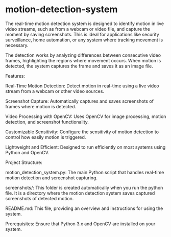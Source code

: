 # motion-detection-system
The real-time motion detection system is designed to identify motion in live video streams, such as from a webcam or video file, and capture the moment by saving screenshots. This is ideal for applications like security surveillance, home automation, or any system where tracking movement is necessary.

The detection works by analyzing differences between consecutive video frames, highlighting the regions where movement occurs. When motion is detected, the system captures the frame and saves it as an image file.

Features:

Real-Time Motion Detection: Detect motion in real-time using a live video stream from a webcam or other video sources.

Screenshot Capture: Automatically captures and saves screenshots of frames where motion is detected.

Video Processing with OpenCV: Uses OpenCV for image processing, motion detection, and screenshot functionality.

Customizable Sensitivity: Configure the sensitivity of motion detection to control how easily motion is triggered.

Lightweight and Efficient: Designed to run efficiently on most systems using Python and OpenCV.


Project Structure:

motion_detection_system.py: The main Python script that handles real-time motion detection and screenshot capturing.

screenshots/: This folder is created automatically when you run the python file. It is a directory where the motion detection system saves captured screenshots of detected motion.

README.md: This file, providing an overview and instructions for using the system.



Prerequisites: Ensure that Python 3.x and OpenCV are installed on your system.

